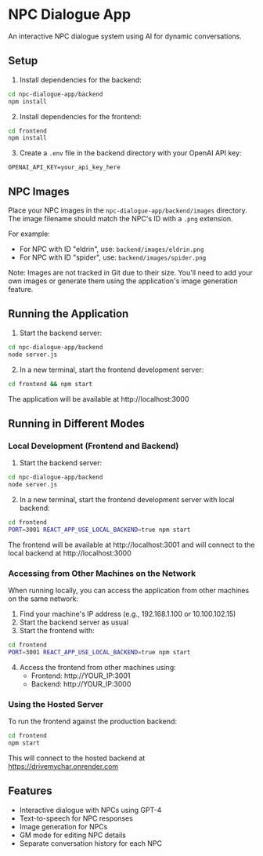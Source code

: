 # NPC Dialogue App

An interactive NPC dialogue system using AI for dynamic conversations.

## Setup

1. Install dependencies for the backend:
```bash
cd npc-dialogue-app/backend
npm install
```

2. Install dependencies for the frontend:
```bash
cd frontend
npm install
```

3. Create a `.env` file in the backend directory with your OpenAI API key:
```
OPENAI_API_KEY=your_api_key_here
```

## NPC Images

Place your NPC images in the `npc-dialogue-app/backend/images` directory. The image filename should match the NPC's ID with a `.png` extension.

For example:
- For NPC with ID "eldrin", use: `backend/images/eldrin.png`
- For NPC with ID "spider", use: `backend/images/spider.png`

Note: Images are not tracked in Git due to their size. You'll need to add your own images or generate them using the application's image generation feature.

## Running the Application

1. Start the backend server:
```bash
cd npc-dialogue-app/backend
node server.js
```

2. In a new terminal, start the frontend development server:
```bash
cd frontend && npm start
```

The application will be available at http://localhost:3000

## Running in Different Modes

### Local Development (Frontend and Backend)
1. Start the backend server:
```bash
cd npc-dialogue-app/backend
node server.js
```

2. In a new terminal, start the frontend development server with local backend:
```bash
cd frontend
PORT=3001 REACT_APP_USE_LOCAL_BACKEND=true npm start
```

The frontend will be available at http://localhost:3001 and will connect to the local backend at http://localhost:3000

### Accessing from Other Machines on the Network
When running locally, you can access the application from other machines on the same network:

1. Find your machine's IP address (e.g., 192.168.1.100 or 10.100.102.15)
2. Start the backend server as usual
3. Start the frontend with:
```bash
cd frontend
PORT=3001 REACT_APP_USE_LOCAL_BACKEND=true npm start
```
4. Access the frontend from other machines using:
   - Frontend: http://YOUR_IP:3001
   - Backend: http://YOUR_IP:3000

### Using the Hosted Server
To run the frontend against the production backend:

```bash
cd frontend
npm start
```

This will connect to the hosted backend at https://drivemychar.onrender.com

## Features

- Interactive dialogue with NPCs using GPT-4
- Text-to-speech for NPC responses
- Image generation for NPCs
- GM mode for editing NPC details
- Separate conversation history for each NPC
